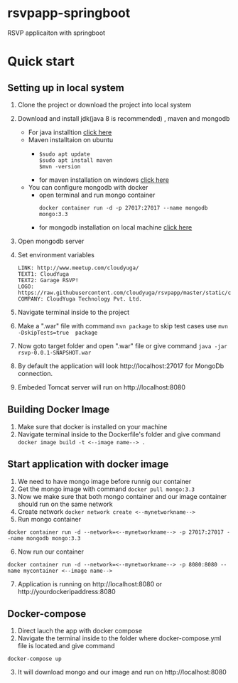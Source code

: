 # rsvpapp-springboot
RSVP applicaiton with springboot
# Quick start
 ## Setting up in local system
 1. Clone the project or download the project into local system
 2. Download and install jdk(java 8 is recommended) , maven and mongodb
    - For java installtion [click here](https://data-flair.training/blogs/install-java/)
    - Maven installtaion on ubuntu
      - ```
        $sudo apt update
        $sudo apt install maven
        $mvn -version
        ```
       - for maven installation on windows [click here](https://howtodoinjava.com/maven/how-to-install-maven-on-windows/)
    - You can configure mongodb with docker 
      - open terminal and run mongo container 
        ```
        docker container run -d -p 27017:27017 --name mongodb mongo:3.3
        ```
      - for mongodb installation on local machine [click here](https://docs.mongodb.com/manual/administration/install-community/)
    
    
 3. Open mongodb server
 4. Set environment variables
    ```
    LINK: http://www.meetup.com/cloudyuga/
    TEXT1: CloudYuga 
    TEXT2: Garage RSVP!
    LOGO: https://raw.githubusercontent.com/cloudyuga/rsvpapp/master/static/cloudyuga.png
    COMPANY: CloudYuga Technology Pvt. Ltd.
    ```
 5. Navigate terminal inside to the project
 6. Make a ".war" file with command
    `mvn package` to skip test cases use `mvn -DskipTests=true  package`
 7. Now goto target folder and open ".war" file or give command
    `java -jar rsvp-0.0.1-SNAPSHOT.war`
 8. By default the application will look http://localhost:27017 for MongoDb connection. 
 9. Embeded Tomcat server will run on http://localhost:8080
## Building Docker Image
 1. Make sure that docker is installed on your machine
 2. Navigate terminal inside to the Dockerfile's folder and give command
   `docker image build -t <--image name--> .`
 
 ## Start application with docker image
 1. We need to have mongo image before runnig our container
 2. Get the mongo image with command
   `docker pull mongo:3.3`
 3. Now we make sure that both mongo container and our image container should run on the same network
 4. Create network
   `docker network create <--mynetworkname-->`
 5. Run mongo container 
   ```
   docker container run -d --network=<--mynetworkname--> -p 27017:27017 --name mongodb mongo:3.3
   ```
 6. Now run our container 
   ```
   docker container run -d --network=<--mynetworkname--> -p 8080:8080 --name mycontainer <--image name-->
   ```
 7. Application is running on http://localhost:8080 or http://yourdockeripaddress:8080
 
## Docker-compose
1. Direct lauch the app with docker compose
2. Navigate the terminal inside to the folder where docker-compose.yml file is located.and give command
  ```
  docker-compose up
  ``` 
3. It will download mongo and our image and run on http://localhost:8080
